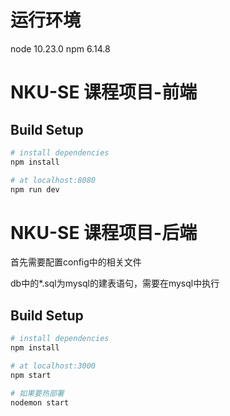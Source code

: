 # 运行环境
node 10.23.0
npm 6.14.8

# NKU-SE 课程项目-前端

## Build Setup

``` bash
# install dependencies
npm install

# at localhost:8080
npm run dev

```
# NKU-SE 课程项目-后端

首先需要配置config中的相关文件

db中的*.sql为mysql的建表语句，需要在mysql中执行
## Build Setup

``` bash
# install dependencies
npm install

# at localhost:3000
npm start

# 如果要热部署
nodemon start

```
